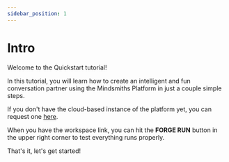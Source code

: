 ```yaml
---
sidebar_position: 1
---
```


# Intro

Welcome to the Quickstart tutorial!

In this tutorial, you will learn how to create an intelligent and fun conversation partner using the Mindsmiths Platform in just a couple simple steps.

If you don't have the cloud-based instance of the platform yet, you can request one [here](mailto:info@mindsmiths.com).

When you have the workspace link, you can hit the **FORGE RUN** button in the upper right corner to test everything runs properly.

That's it, let's get started!